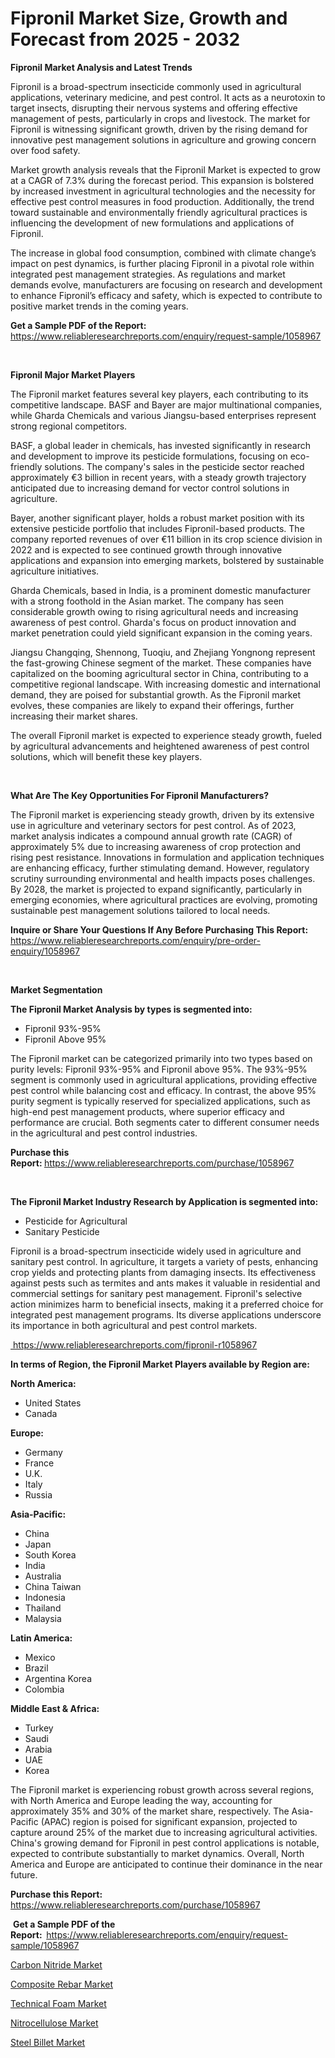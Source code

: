 <p><h1>Fipronil Market Size, Growth and Forecast from 2025 - 2032</h1></p><p><strong>Fipronil Market Analysis and Latest Trends</strong></p>
<p><p>Fipronil is a broad-spectrum insecticide commonly used in agricultural applications, veterinary medicine, and pest control. It acts as a neurotoxin to target insects, disrupting their nervous systems and offering effective management of pests, particularly in crops and livestock. The market for Fipronil is witnessing significant growth, driven by the rising demand for innovative pest management solutions in agriculture and growing concern over food safety.</p><p>Market growth analysis reveals that the Fipronil Market is expected to grow at a CAGR of 7.3% during the forecast period. This expansion is bolstered by increased investment in agricultural technologies and the necessity for effective pest control measures in food production. Additionally, the trend toward sustainable and environmentally friendly agricultural practices is influencing the development of new formulations and applications of Fipronil.</p><p>The increase in global food consumption, combined with climate change’s impact on pest dynamics, is further placing Fipronil in a pivotal role within integrated pest management strategies. As regulations and market demands evolve, manufacturers are focusing on research and development to enhance Fipronil’s efficacy and safety, which is expected to contribute to positive market trends in the coming years.</p></p>
<p><strong>Get a Sample PDF of the Report:&nbsp;</strong> <a href="https://www.reliableresearchreports.com/enquiry/request-sample/1058967?utm_campaign=34&utm_medium=2&utm_source=Github&utm_content=ia&utm_term=31012025&utm_id=fipronil">https://www.reliableresearchreports.com/enquiry/request-sample/1058967</a></p>
<p>&nbsp;</p>
<p><strong>Fipronil Major Market Players</strong></p>
<p><p>The Fipronil market features several key players, each contributing to its competitive landscape. BASF and Bayer are major multinational companies, while Gharda Chemicals and various Jiangsu-based enterprises represent strong regional competitors.</p><p>BASF, a global leader in chemicals, has invested significantly in research and development to improve its pesticide formulations, focusing on eco-friendly solutions. The company's sales in the pesticide sector reached approximately €3 billion in recent years, with a steady growth trajectory anticipated due to increasing demand for vector control solutions in agriculture.</p><p>Bayer, another significant player, holds a robust market position with its extensive pesticide portfolio that includes Fipronil-based products. The company reported revenues of over €11 billion in its crop science division in 2022 and is expected to see continued growth through innovative applications and expansion into emerging markets, bolstered by sustainable agriculture initiatives.</p><p>Gharda Chemicals, based in India, is a prominent domestic manufacturer with a strong foothold in the Asian market. The company has seen considerable growth owing to rising agricultural needs and increasing awareness of pest control. Gharda's focus on product innovation and market penetration could yield significant expansion in the coming years.</p><p>Jiangsu Changqing, Shennong, Tuoqiu, and Zhejiang Yongnong represent the fast-growing Chinese segment of the market. These companies have capitalized on the booming agricultural sector in China, contributing to a competitive regional landscape. With increasing domestic and international demand, they are poised for substantial growth. As the Fipronil market evolves, these companies are likely to expand their offerings, further increasing their market shares.</p><p>The overall Fipronil market is expected to experience steady growth, fueled by agricultural advancements and heightened awareness of pest control solutions, which will benefit these key players.</p></p>
<p>&nbsp;</p>
<p><strong>What Are The Key Opportunities For Fipronil Manufacturers?</strong></p>
<p><p>The Fipronil market is experiencing steady growth, driven by its extensive use in agriculture and veterinary sectors for pest control. As of 2023, market analysis indicates a compound annual growth rate (CAGR) of approximately 5% due to increasing awareness of crop protection and rising pest resistance. Innovations in formulation and application techniques are enhancing efficacy, further stimulating demand. However, regulatory scrutiny surrounding environmental and health impacts poses challenges. By 2028, the market is projected to expand significantly, particularly in emerging economies, where agricultural practices are evolving, promoting sustainable pest management solutions tailored to local needs.</p></p>
<p><strong>Inquire or Share Your Questions If Any Before Purchasing This Report:</strong> <a href="https://www.reliableresearchreports.com/enquiry/pre-order-enquiry/1058967?utm_campaign=34&utm_medium=2&utm_source=Github&utm_content=ia&utm_term=31012025&utm_id=fipronil">https://www.reliableresearchreports.com/enquiry/pre-order-enquiry/1058967</a></p>
<p>&nbsp;</p>
<p><strong>Market Segmentation</strong></p>
<p><strong>The Fipronil Market Analysis by types is segmented into:</strong></p>
<p><ul><li>Fipronil 93%-95%</li><li>Fipronil Above 95%</li></ul></p>
<p><p>The Fipronil market can be categorized primarily into two types based on purity levels: Fipronil 93%-95% and Fipronil above 95%. The 93%-95% segment is commonly used in agricultural applications, providing effective pest control while balancing cost and efficacy. In contrast, the above 95% purity segment is typically reserved for specialized applications, such as high-end pest management products, where superior efficacy and performance are crucial. Both segments cater to different consumer needs in the agricultural and pest control industries.</p></p>
<p><strong>Purchase this Report:&nbsp;</strong><a href="https://www.reliableresearchreports.com/purchase/1058967?utm_campaign=34&utm_medium=2&utm_source=Github&utm_content=ia&utm_term=31012025&utm_id=fipronil">https://www.reliableresearchreports.com/purchase/1058967</a></p>
<p>&nbsp;</p>
<p><strong>The Fipronil Market Industry Research by Application is segmented into:</strong></p>
<p><ul><li>Pesticide for Agricultural</li><li>Sanitary Pesticide</li></ul></p>
<p><p>Fipronil is a broad-spectrum insecticide widely used in agriculture and sanitary pest control. In agriculture, it targets a variety of pests, enhancing crop yields and protecting plants from damaging insects. Its effectiveness against pests such as termites and ants makes it valuable in residential and commercial settings for sanitary pest management. Fipronil's selective action minimizes harm to beneficial insects, making it a preferred choice for integrated pest management programs. Its diverse applications underscore its importance in both agricultural and pest control markets.</p></p>
<p><a href="https://www.reliableresearchreports.com/fipronil-r1058967?utm_campaign=34&utm_medium=2&utm_source=Github&utm_content=ia&utm_term=31012025&utm_id=fipronil">&nbsp;https://www.reliableresearchreports.com/fipronil-r1058967</a></p>
<p><strong>In terms of Region, the Fipronil Market Players available by Region are:</strong></p>
<p>
    <p> <strong> North America: </strong>
        <ul>
            <li>United States</li>
            <li>Canada</li>
        </ul>
        </p> 
    <p> <strong> Europe: </strong>
        <ul>
            <li>Germany</li>
            <li>France</li>
            <li>U.K.</li>
            <li>Italy</li>
            <li>Russia</li>
        </ul>
        </p> 
    <p> <strong> Asia-Pacific: </strong>
        <ul>
            <li>China</li>
            <li>Japan</li>
            <li>South Korea</li>
            <li>India</li>
            <li>Australia</li>
            <li>China Taiwan</li>
            <li>Indonesia</li>
            <li>Thailand</li>
            <li>Malaysia</li>
        </ul>
        </p> 
    <p> <strong> Latin America: </strong>
        <ul>
            <li>Mexico</li>
            <li>Brazil</li>
            <li>Argentina Korea</li>
            <li>Colombia</li>
        </ul>
        </p> 
    <p> <strong> Middle East & Africa: </strong>
        <ul>
            <li>Turkey</li>
            <li>Saudi</li>
            <li>Arabia</li>
            <li>UAE</li>
            <li>Korea</li>
        </ul>
    </p>
    </p>
<p><p>The Fipronil market is experiencing robust growth across several regions, with North America and Europe leading the way, accounting for approximately 35% and 30% of the market share, respectively. The Asia-Pacific (APAC) region is poised for significant expansion, projected to capture around 25% of the market due to increasing agricultural activities. China's growing demand for Fipronil in pest control applications is notable, expected to contribute substantially to market dynamics. Overall, North America and Europe are anticipated to continue their dominance in the near future.</p></p>
<p><strong>Purchase this Report: </strong><a href="https://www.reliableresearchreports.com/purchase/1058967?utm_campaign=34&utm_medium=2&utm_source=Github&utm_content=ia&utm_term=31012025&utm_id=fipronil">https://www.reliableresearchreports.com/purchase/1058967</a></p>
<p>&nbsp;<strong>Get a Sample PDF of the Report:&nbsp;&nbsp;</strong><a href="https://www.reliableresearchreports.com/enquiry/request-sample/1058967?utm_campaign=34&utm_medium=2&utm_source=Github&utm_content=ia&utm_term=31012025&utm_id=fipronil">https://www.reliableresearchreports.com/enquiry/request-sample/1058967</a></p>
<p><strong></strong></p>
<p><p><a href="https://github.com/guneycigdem35/Market-Research-Report-List-5/blob/main/carbon-nitride-market.md?utm_campaign=34&utm_medium=2&utm_source=Github&utm_content=ia&utm_term=31012025&utm_id=fipronil">Carbon Nitride Market</a></p><p><a href="https://github.com/itayjedhe/Market-Research-Report-List-1/blob/main/composite-rebar-market.md?utm_campaign=34&utm_medium=2&utm_source=Github&utm_content=ia&utm_term=31012025&utm_id=fipronil">Composite Rebar Market</a></p><p><a href="https://github.com/aksayvoogdt/Market-Research-Report-List-1/blob/main/technical-foam-market.md?utm_campaign=34&utm_medium=2&utm_source=Github&utm_content=ia&utm_term=31012025&utm_id=fipronil">Technical Foam Market</a></p><p><a href="https://github.com/alasmyayock/Market-Research-Report-List-1/blob/main/nitrocellulose-market.md?utm_campaign=34&utm_medium=2&utm_source=Github&utm_content=ia&utm_term=31012025&utm_id=fipronil">Nitrocellulose Market</a></p><p><a href="https://github.com/eusoffyhanty/Market-Research-Report-List-1/blob/main/steel-billet-market.md?utm_campaign=34&utm_medium=2&utm_source=Github&utm_content=ia&utm_term=31012025&utm_id=fipronil">Steel Billet Market</a></p></p>